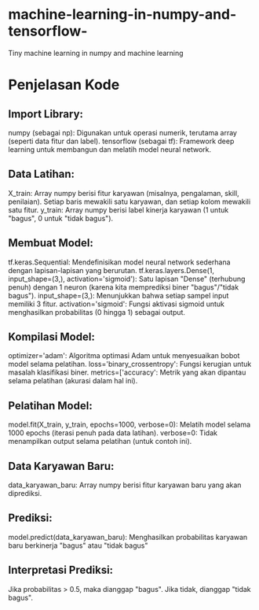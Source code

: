 # machine-learning-in-numpy-and-tensorflow-
Tiny machine learning in numpy and machine learning

# Penjelasan Kode

## Import Library:

numpy (sebagai np): Digunakan untuk operasi numerik, terutama array (seperti data fitur dan label).
tensorflow (sebagai tf): Framework deep learning untuk membangun dan melatih model neural network.

## Data Latihan:

X_train: Array numpy berisi fitur karyawan (misalnya, pengalaman, skill, penilaian). Setiap baris mewakili satu karyawan, dan setiap kolom mewakili satu fitur.
y_train: Array numpy berisi label kinerja karyawan (1 untuk "bagus", 0 untuk "tidak bagus").

## Membuat Model:

tf.keras.Sequential: Mendefinisikan model neural network sederhana dengan lapisan-lapisan yang berurutan.
tf.keras.layers.Dense(1, input_shape=(3,), activation='sigmoid'):
Satu lapisan "Dense" (terhubung penuh) dengan 1 neuron (karena kita memprediksi biner "bagus"/"tidak bagus").
input_shape=(3,): Menunjukkan bahwa setiap sampel input memiliki 3 fitur.
activation='sigmoid': Fungsi aktivasi sigmoid untuk menghasilkan probabilitas (0 hingga 1) sebagai output.

## Kompilasi Model:

optimizer='adam': Algoritma optimasi Adam untuk menyesuaikan bobot model selama pelatihan.
loss='binary_crossentropy': Fungsi kerugian untuk masalah klasifikasi biner.
metrics=['accuracy': Metrik yang akan dipantau selama pelatihan (akurasi dalam hal ini).

## Pelatihan Model:

model.fit(X_train, y_train, epochs=1000, verbose=0):
Melatih model selama 1000 epochs (iterasi penuh pada data latihan).
verbose=0: Tidak menampilkan output selama pelatihan (untuk contoh ini).

## Data Karyawan Baru:

data_karyawan_baru: Array numpy berisi fitur karyawan baru yang akan diprediksi.

## Prediksi:

model.predict(data_karyawan_baru): Menghasilkan probabilitas karyawan baru berkinerja "bagus" atau "tidak bagus"

## Interpretasi Prediksi:

Jika probabilitas > 0.5, maka dianggap "bagus".
Jika tidak, dianggap "tidak bagus".

